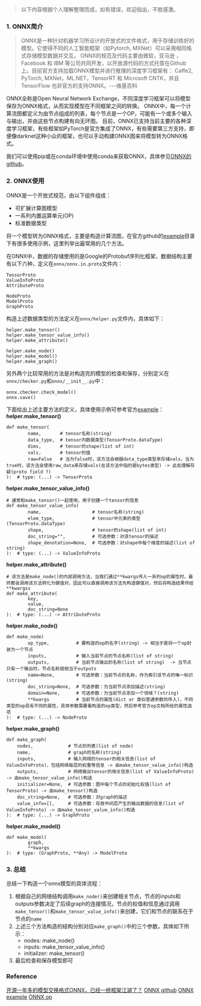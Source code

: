 > 以下内容根据个人理解整理而成，如有错误，欢迎指出，不胜感激。

### 1. ONNX简介
>ONNX是一种针对机器学习所设计的开放式的文件格式，用于存储训练好的模型。它使得不同的人工智能框架（如Pytorch, MXNet）可以采用相同格式存储模型数据并交互。 ONNX的规范及代码主要由微软，亚马逊 ，Facebook 和 IBM 等公司共同开发，以开放源代码的方式托管在Github上。目前官方支持加载ONNX模型并进行推理的深度学习框架有： Caffe2, PyTorch, MXNet，ML.NET，TensorRT 和 Microsoft CNTK，并且 TensorFlow 也非官方的支持ONNX。---维基百科

ONNX全称是Open Neural Network Exchange，不同深度学习框架可以将模型保存为ONNX格式，从而实现模型在不同框架之间的转换。
ONNX中，每一个计算流图都定义为由节点组成的列表，每个节点是一个OP，可能有一个或多个输入与输出，并由这些节点构建有向无环图。
目前，ONNX已支持当前主要的各种深度学习框架，有些框架如PyTorch是官方集成了ONNX，有些需要第三方支持，即便像darknet这种小众的框架，也可以手动构建ONNX图来将模型转为ONNX格式。

我们可以使用pip或在conda环境中使用conda来获取ONNX，具体参见[ONNX的github](https://github.com/onnx/onnx)。

### 2. ONNX使用
ONNX是一个开放式规范，由以下组件组成：
* 可扩展计算图模型
* 一系列内置运算单元(OP)
* 标准数据类型

将一个模型转为ONNX格式，主要是构造计算流图，在官方github的[example](https://github.com/onnx/onnx/tree/master/onnx/examples)目录下有很多使用示例，这里列举出最常用的几个方法。

在ONNX中，数据的存储使用的是Google的Protobuf序列化框架，数据结构主要有以下六种，定义在`onnx/onnx.in.proto`文件内：
```
TensorProto
ValueInfoProto
AttributeProto

NodeProto
ModelProto
GraphProto
```

构造上述数据类型的方法定义在`onnx/helper.py`文件内，具体如下：
```
helper.make_tensor()            
helper.make_tensor_value_info()  
helper.make_attribute()         

helper.make_node()  
helper.make_model()   
helper.make_graph()
```

另外两个比较常用的方法是对构造完的模型的检查和保存，分别定义在`onnx/checker.py`和`onnx/__init__.py`中：
```
onnx.checker.check_model()
onnx.save()
```

下面给出上述主要方法的定义，具体使用示例可参考官方[example](https://github.com/onnx/onnx/tree/master/onnx/examples)：
**helper.make_tensor()**
```
def make_tensor(
        name,       # tensor名称(string)
        data_type,  # tensor内数据类型(TensorProto.dataType)
        dims,       # tensor的shape(list of int)
        vals,       # tensor的值
        raw=False   # 当为false时，该方法会根据data_type类型来存储vals，当为true时，该方法会使用raw_data来存储vals(在该方法中指的是bytes类型) -> 此处理解存疑(proto field ?)
):  # type: (...) -> TensorProto
```

**helper.make_tensor_value_info()**
```
# 通常和make_tensor()一起使用，用于创建一个tensor的信息
def make_tensor_value_info(
        name,                   # tensor名称(string)
        elem_type,              # tensor中元素的类型(TensorProto.dataType)
        shape,                  # tensor的shape(list of int)
        doc_string="",          # 可选参数：对该tensor的描述
        shape_denotation=None,  # 可选参数：对shape中每个维度的描述(list of string)
):  # type: (...) -> ValueInfoProto
```

**helper.make_attribute()**
```
# 该方法是make_node()的内部调用方法，当我们通过**kwargs传入一系列op的属性时，最终都会调用该方法转化为键值对，因此可以直接调用该方法先构造键值对，然后将构造结果传给**kwargss
def make_attribute(
        key,             
        value,           
        doc_string=None  
):  # type: (...) -> AttributeProto
```

**helper.make_node()**
```
def make_node(
        op_type,          # 要构造的op的名字(string) -> 相当于是将一个op封装为一个节点
        inputs,           # 输入当前节点的节点名称(list of string)  
        outputs,          # 当前节点输出的名称(list of string)  -> 当节点只有一个输出时，节点名称就相当于outputs
        name=None,        # 可选参数：当前节点的名称，作为索引该节点的唯一标识(string)
        doc_string=None,  # 可选参数：为当前节点添加描述(string)
        domain=None,      # 可选参数：为当前节点添加一个领域？(string)
        **kwargs          # 当前节点的属性(dict or 类似普通参数的传入)，不同类型的op具有不同的属性，具体参数需要看构造的op类型，然后参考官方op文档所给的属性选项
):  # type: (...) -> NodeProto
```

**helper.make_graph()**
```
def make_graph(
    nodes,             # 节点的列表(list of node)
    name,              # graph的名称(string)
    inputs,            # 输入网络的tensor的相关信息(list of ValueInfoProto)，包括网络每层的权重等信息 -> 由make_tensor_value_info()构造
    outputs,           # 网络输出tensor的相关信息(list of ValueInfoProto) -> 由make_tensor_value_info()构造
    initializer=None,  # 可选参数：图中每个节点的初始化权值(list of TensorProto) -> 由make_tensor()构造
    doc_string=None,   # 可选参数：对graph的描述
    value_info=[],     # 可选参数：存放中间层产生的输出数据的信息(list of ValueInfoProto) -> 由make_tensor_value_info()构造
):  # type: (...) -> GraphProto
```

**helper.make_model()**
```
def make_model(
        graph, 
        **kwargs
):  # type: (GraphProto, **Any) -> ModelProto
```

### 3. 总结
总结一下构造一个onnx模型的具体流程：
1. 根据自己的网络结构调用`make_node()`来创建相关节点，节点的inputs和outputs参数决定了后续graph的连接情况，节点的权值和信息通过调用`make_tensor()`和`make_tensor_value_info()`来创建，它们和节点的联系在于节点的`name`
2. 上述三个方法构造的结构分别对应`make_graph()`中的三个参数，具体如下所示：
    * nodes: make_node()
    * inputs: make_tensor_value_info()
    * initializer: make_tensor()
3. 最后检查和保存模型即可

### Reference
[开源一年多的模型交换格式ONNX，已经一统框架江湖了？](https://www.jiqizhixin.com/articles/2018-11-30-6)
[ONNX github](https://github.com/onnx/onnx)
[ONNX example](https://github.com/onnx/onnx/tree/master/onnx/examples)
[ONNX op](https://github.com/onnx/onnx/blob/master/docs/Operators.md)